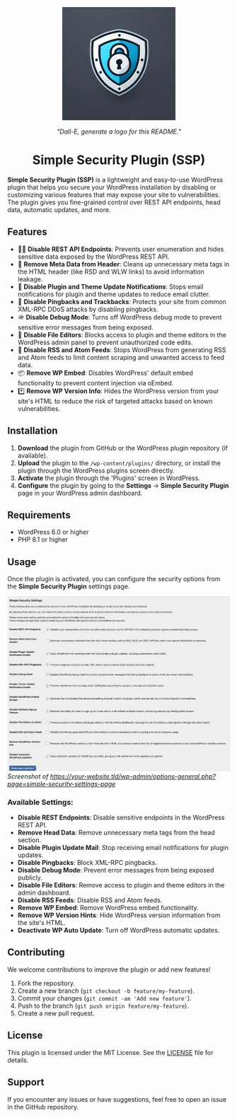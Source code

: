 <p align="center">

<img src=".github/images/logo.webp" width="256">

<p align="center"><i>"Dall-E, generate a logo for this README."</i></p>

<h1 align="center">Simple Security Plugin (SSP)</h1>


**Simple Security Plugin (SSP)** is a lightweight and easy-to-use WordPress plugin that helps you secure your WordPress installation by disabling or customizing various features that may expose your site to vulnerabilities. The plugin gives you fine-grained control over REST API endpoints, head data, automatic updates, and more.


</p>

## Features

- 👩‍👧 **Disable REST API Endpoints**: Prevents user enumeration and hides sensitive data exposed by the WordPress REST API.
- 🫥 **Remove Meta Data from Header**: Cleans up unnecessary meta tags in the HTML header (like RSD and WLW links) to avoid information leakage.
- 📧 **Disable Plugin and Theme Update Notifications**: Stops email notifications for plugin and theme updates to reduce email clutter.
- 🔄 **Disable Pingbacks and Trackbacks**: Protects your site from common XML-RPC DDoS attacks by disabling pingbacks.
- 🪖 **Disable Debug Mode**: Turns off WordPress debug mode to prevent sensitive error messages from being exposed.
- 📝 **Disable File Editors**: Blocks access to plugin and theme editors in the WordPress admin panel to prevent unauthorized code edits.
- 📰 **Disable RSS and Atom Feeds**: Stops WordPress from generating RSS and Atom feeds to limit content scraping and unwanted access to feed data.
- 📦 **Remove WP Embed**: Disables WordPress' default embed functionality to prevent content injection via oEmbed.
- *️⃣ **Remove WP Version Info**: Hides the WordPress version from your site's HTML to reduce the risk of targeted attacks based on known vulnerabilities.

## Installation

1. **Download** the plugin from GitHub or the WordPress plugin repository (if available).
2. **Upload** the plugin to the `/wp-content/plugins/` directory, or install the plugin through the WordPress plugins screen directly.
3. **Activate** the plugin through the 'Plugins' screen in WordPress.
4. **Configure** the plugin by going to the **Settings** -> **Simple Security Plugin** page in your WordPress admin dashboard.

## Requirements

- WordPress 6.0 or higher
- PHP 8.1 or higher

## Usage

Once the plugin is activated, you can configure the security options from the **Simple Security Plugin** settings page.

![settings_screen.png](.github/images/settings_screen.png)
*Screenshot of https://your-website.tld/wp-admin/options-general.php?page=simple-security-settings-page*

### Available Settings:

- **Disable REST Endpoints**: Disable sensitive endpoints in the WordPress REST API.
- **Remove Head Data**: Remove unnecessary meta tags from the head section.
- **Disable Plugin Update Mail**: Stop receiving email notifications for plugin updates.
- **Disable Pingbacks**: Block XML-RPC pingbacks.
- **Disable Debug Mode**: Prevent error messages from being exposed publicly.
- **Disable File Editors**: Remove access to plugin and theme editors in the admin dashboard.
- **Disable RSS Feeds**: Disable RSS and Atom feeds.
- **Remove WP Embed**: Remove WordPress embed functionality.
- **Remove WP Version Hints**: Hide WordPress version information from the site's HTML.
- **Deactivate WP Auto Update**: Turn off WordPress automatic updates.

## Contributing

We welcome contributions to improve the plugin or add new features!

1. Fork the repository.
2. Create a new branch (`git checkout -b feature/my-feature`).
3. Commit your changes (`git commit -am 'Add new feature'`).
4. Push to the branch (`git push origin feature/my-feature`).
5. Create a new pull request.

## License

This plugin is licensed under the MIT License. See the [LICENSE](LICENSE) file for details.

## Support

If you encounter any issues or have suggestions, feel free to open an issue in the GitHub repository.
